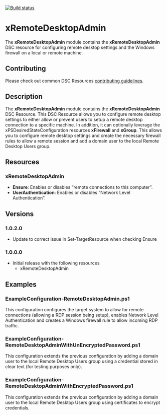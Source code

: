 [![Build status](https://ci.appveyor.com/api/projects/status/iwctay9q3t2c72r8/branch/master?svg=true)](https://ci.appveyor.com/project/PowerShell/xremotedesktopadmin/branch/master)

# xRemoteDesktopAdmin

The **xRemoteDesktopAdmin** module contains the **xRemoteDesktopAdmin** DSC resource for configuring remote desktop settings and the Windows firewall on a local or remote machine.

## Contributing
Please check out common DSC Resources [contributing guidelines](https://github.com/PowerShell/DscResource.Kit/blob/master/CONTRIBUTING.md).


## Description

The **xRemoteDesktopAdmin** module contains the **xRemoteDesktopAdmin** DSC Resource. 
This DSC Resource allows you to configure remote desktop settings to either allow or prevent users to setup a remote desktop connection to a specific machine. 
In addition, it can optionally leverage the xPSDesiredStateConfiguration resources **xFirewall** and **xGroup**.
This allows you to configure remote desktop settings and create the necessary firewall rules to allow a remote session and add a domain user to the local Remote Desktop Users group.


## Resources

### xRemoteDesktopAdmin

* **Ensure**: Enables or disables “remote connections to this computer”.
* **UserAuthentication**: Enables or disables “Network Level Authentication”.  


## Versions

### 1.0.2.0

* Update to correct issue in Set-TargetResource when checking Ensure 

### 1.0.0.0

* Initial release with the following resources 
    * xRemoteDesktopAdmin


## Examples

### ExampleConfiguration-RemoteDesktopAdmin.ps1

This configuration configures the target system to allow for remote connections (allowing a RDP session being setup), enables Network Level Authentication and creates a Windows firewall rule to allow incoming RDP traffic.

### ExampleConfiguration-RemoteDesktopAdminWithUnEncryptedPassword.ps1

This configuration extends the previous configuration by adding a domain user to the local Remote Desktop Users group using a credential stored in clear text (for testing purposes only).

### ExampleConfiguration-RemoteDesktopAdminWithEncryptedPassword.ps1

This configuration extends the previous configuration by adding a domain user to the local Remote Desktop Users group using certificates to encrypt credentials.
